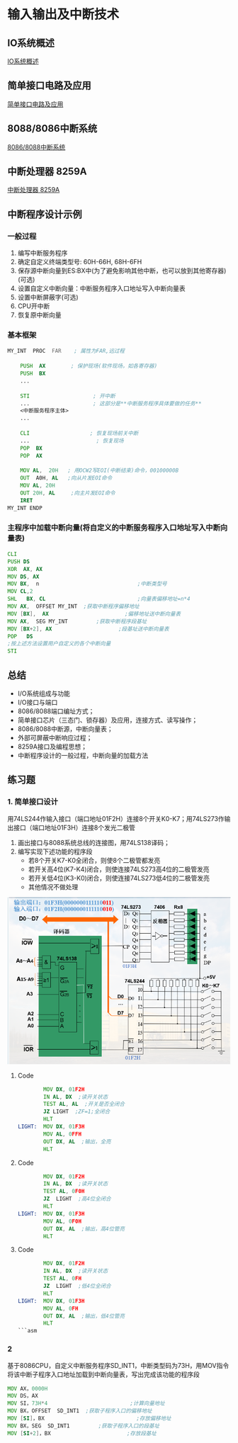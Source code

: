 # 输入输出及中断技术

## IO系统概述

[IO系统概述](1.%20IO%E7%B3%BB%E7%BB%9F%E6%A6%82%E8%BF%B0/IO%E7%B3%BB%E7%BB%9F%E6%A6%82%E8%BF%B0.md)

## 简单接口电路及应用

[简单接口电路及应用](2.%20%E7%AE%80%E5%8D%95%E6%8E%A5%E5%8F%A3%E7%94%B5%E8%B7%AF%E5%8F%8A%E5%BA%94%E7%94%A8/%E7%AE%80%E5%8D%95%E6%8E%A5%E5%8F%A3%E7%94%B5%E8%B7%AF%E5%8F%8A%E5%BA%94%E7%94%A8.md)

## 8088/8086中断系统

[8086/8088中断系统](3.%20%E4%B8%AD%E6%96%AD%E7%B3%BB%E7%BB%9F/8086-8088%E4%B8%AD%E6%96%AD%E7%B3%BB%E7%BB%9F.md)

## 中断处理器 8259A

[中断处理器 8259A](4.%20%E4%B8%AD%E6%96%AD%E6%8E%A7%E5%88%B6%E5%99%A88259A/%E4%B8%AD%E6%96%AD%E6%8E%A7%E5%88%B6%E5%99%A88259A.md)

## 中断程序设计示例

### 一般过程

1. 编写中断服务程序
2. 确定自定义终端类型号: 60H-66H, 68H-6FH
3. 保存源中断向量到ES:BX中(为了避免影响其他中断，也可以放到其他寄存器)(可选)
4. 设置自定义中断向量：中断服务程序入口地址写入中断向量表
5. 设置中断屏蔽字(可选)
6. CPU开中断
7. 恢复原中断向量

### 基本框架

```asm
MY_INT  PROC  FAR    ; 属性为FAR,远过程

    PUSH  AX        ; 保护现场(软件现场，如各寄存器)
    PUSH  BX
    ... 

    STI                    ; 开中断
    ...                    ; 这部分是**中断服务程序具体要做的任务**
    <中断服务程序主体>
    ...

    CLI                   ; 恢复现场前关中断
    ...                     ; 恢复现场
    POP  BX
    POP  AX

    MOV AL,  20H   ; 用OCW2写EOI(中断结束)命令，00100000B
    OUT  A0H, AL   ;向从片发EOI命令
    MOV AL, 20H
    OUT 20H, AL     ;向主片发EOI命令
    IRET
MY_INT ENDP
```

### 主程序中加载中断向量(将自定义的中断服务程序入口地址写入中断向量表)

```asm
CLI
PUSH DS
XOR  AX, AX
MOV DS, AX
MOV BX,  n                               ;中断类型号
MOV CL,2
SHL   BX, CL                             ;向量表偏移地址=n*4
MOV AX,  OFFSET MY_INT  ;获取中断程序偏移地址
MOV [BX],  AX                        ;偏移地址送中断向量表
MOV AX,  SEG MY_INT         ;获取中断程序段基址
MOV [BX+2], AX                     ;段基址送中断向量表
POP   DS
;按上述方法设置用户自定义的各个中断向量
STI
```

## 总结

* I/O系统组成与功能
* I/O接口与端口
* 8086/8088端口编址方式；
* 简单接口芯片（三态门、锁存器）及应用，连接方式、读写操作；
* 8086/8088中断源，中断向量表；
* 外部可屏蔽中断响应过程；
* 8259A接口及编程思想；
* 中断程序设计的一般过程，中断向量的加载方法

## 练习题

### 1. 简单接口设计

用74LS244作输入接口（端口地址01F2H）连接8个开关K0-K7；用74LS273作输出接口（端口地址01F3H）连接8个发光二极管

1. 画出接口与8088系统总线的连接图，用74LS138译码；
2. 编写实现下述功能的程序段
    * 若8个开关K7-K0全闭合，则使8个二极管都发亮
    * 若开关高4位(K7-K4)闭合，则使连接74LS273高4位的二极管发亮
    * 若开关低4位(K3-K0)闭合，则使连接74LS273低4位的二极管发亮
    * 其他情况不做处理

![电路](pics/%E4%BE%8B1%E7%94%B5%E8%B7%AF.png)

1. Code

    ```asm
            MOV DX, 01F2H
            IN AL, DX  ;读开关状态
            TEST AL, AL  ;开关是否全闭合
            JZ LIGHT  ;ZF=1;全闭合
            HLT
    LIGHT:  MOV DX, 01F3H
            MOV AL, 0FFH
            OUT DX, AL  ;输出，全亮
            HLT
    ```

2. Code

    ```asm
            MOV DX, 01F2H
            IN AL, DX  ;读开关状态
            TEST AL, 0F0H
            JZ  LIGHT  ;高4位全闭合
            HLT
    LIGHT:  MOV DX, 01F3H
            MOV AL, 0F0H
            OUT DX, AL  ;输出，高4位管亮
            HLT
    ```

3. Code

    ```asm
            MOV DX, 01F2H
            IN AL, DX  ;读开关状态
            TEST AL, 0FH
            JZ  LIGHT  ;低4位全闭合
            HLT
    LIGHT:  MOV DX, 01F3H
            MOV AL, 0FH
            OUT DX, AL  ;输出，低4位管亮
            HLT
    ```asm

### 2

基于8086CPU，自定义中断服务程序SD_INT1，中断类型码为73H，用MOV指令将该中断子程序入口地址加载到中断向量表，写出完成该功能的程序段

```asm
MOV AX，0000H
MOV DS，AX
MOV SI，73H*4                          ;计算向量地址
MOV BX，OFFSET  SD_INT1  ;获取子程序入口的偏移地址
MOV [SI]，BX                             ;存放偏移地址
MOV BX，SEG  SD_INT1         ;获取子程序入口的段基址
MOV [SI+2]，BX                        ;存放段基址
```
